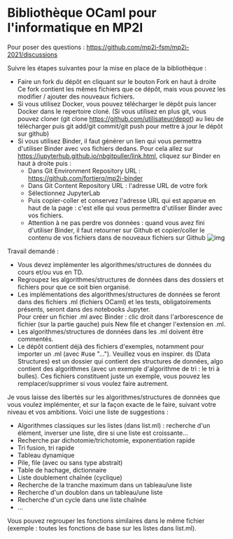 # Bibliothèque OCaml pour l'informatique en MP2I

Pour poser des questions : https://github.com/mp2i-fsm/mp2i-2021/discussions  

Suivre les étapes suivantes pour la mise en place de la bibliothèque :
- Faire un fork du dépôt en cliquant sur le bouton Fork en haut à droite  
Ce fork contient les mêmes fichiers que ce dépôt, mais vous pouvez les modifier / ajouter des nouveaux fichiers.  
- Si vous utilisez Docker, vous pouvez télécharger le dépôt puis lancer Docker dans le repertoire cloné. 
(Si vous utilisez en plus git, vous pouvez cloner (git clone https://github.com/utilisateur/depot) au lieu de télécharger
puis git add/git commit/git push pour mettre à jour le dépôt sur github)
- Si vous utilisez Binder, il faut générer un lien qui vous permettra d'utiliser Binder avec vos fichiers dedans.
Pour cela allez sur https://jupyterhub.github.io/nbgitpuller/link.html, cliquez sur Binder en haut à droite puis :
  - Dans Git Environment Repository URL : https://github.com/fortierq/mp2i-binder  
  - Dans Git Content Repository URL : l'adresse URL de votre fork  
  - Sélectionnez JupyterLab  
  - Puis copier-coller et conservez l'adresse URL qui est apparue en haut de la page : c'est elle qui vous permettra d'utiliser Binder avec vos fichiers.  
  - Attention à ne pas perdre vos données : quand vous avez fini d'utiliser Binder, il faut retourner sur Github et copier/coller le contenu de vos fichiers dans de nouveaux fichiers sur Github 
![img](https://user-images.githubusercontent.com/49362475/137639518-972b5b78-248e-416d-bb8d-6ec7aaf8be70.png)

Travail demandé :
- Vous devez implémenter les algorithmes/structures de données du cours et/ou vus en TD.
- Regroupez les algorithmes/structures de données dans des dossiers et fichiers pour que ce soit bien organisé.
- Les implémentations des algorithmes/structures de données se feront dans des fichiers .ml (fichiers OCaml) et 
les tests, obligatoirements présents, seront dans des notebooks Jupyter.  
Pour créer un fichier .ml avec Binder : clic droit dans l'arborescence de fichier (sur la partie gauche) puis New file 
et changer l'extension en .ml.
- Les algorithmes/structures de données dans les .ml doivent être commentés.
- Le dépôt contient déjà des fichiers d'exemples, notamment pour importer un .ml (avec #use "..."). Veuillez vous en inspirer. ds (Data Structures) est un dossier qui contient des structures de données, algo contient des algorithmes (avec un exemple d'algorithme de tri : le tri à bulles). Ces fichiers constituent juste un exemple, vous pouvez les remplacer/supprimer si vous voulez faire autrement. 

Je vous laisse des libertés sur les algorithmes/structures de données que vous voulez implémenter, et sur la façon exacte
de le faire, suivant votre niveau et vos ambitions. Voici une liste de suggestions :
- Algorithmes classiques sur les listes (dans list.ml) : recherche d'un élément, inverser une liste, dire si une liste est croissante...
- Recherche par dichotomie/trichotomie, exponentiation rapide
- Tri fusion, tri rapide
- Tableau dynamique
- Pile, file (avec ou sans type abstrait)
- Table de hachage, dictionnaire
- Liste doublement chaînée (cyclique)
- Recherche de la tranche maximum dans un tableau/une liste
- Recherche d'un doublon dans un tableau/une liste
- Recherche d'un cycle dans une liste chaînée
- ...  

Vous pouvez regrouper les fonctions similaires dans le même fichier (exemple : toutes les fonctions de base sur les listes dans list.ml).
